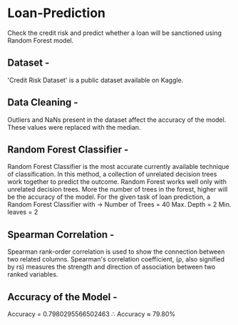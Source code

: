 # Loan-Prediction
Check the credit risk and predict whether a loan will be sanctioned using Random Forest model.

## Dataset - 
'Credit Risk Dataset' is a public dataset available on Kaggle.

## Data Cleaning - 
Outliers and NaNs present in the dataset affect the accuracy of the model. These values were replaced with the median.

## Random Forest Classifier - 
Random Forest Classifier is the most accurate currently available technique of classification. In this method, a collection of unrelated decision trees work together to predict the outcome. Random Forest works well only with unrelated decision trees. More the number of trees in the forest, higher will be the accuracy of the model.
For the given task of loan prediction, a Random Forest Classifier with →
Number of Trees = 40
Max. Depth = 2
Min. leaves = 2

## Spearman Correlation - 
Spearman rank-order correlation is used to show the connection between two related columns. Spearman's correlation coefficient, (ρ, also signified by rs) measures the strength and direction of association between two ranked variables.

## Accuracy of the Model - 
Accuracy = 0.7980295566502463
∴ Accuracy ≈ 79.80%
